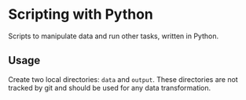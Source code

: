 # Scripting with Python

Scripts to manipulate data and run other tasks, written in Python.

## Usage

Create two local directories: `data` and `output`. These directories are not tracked by git and should be used for any data transformation.
